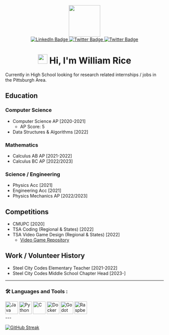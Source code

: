 <div id="header" align="center">
  <img src="https://media.giphy.com/media/lP8xu5t2DLGG045H8F/giphy.gif" width="100"/>
  <div id="badges">
    <a href="https://www.linkedin.com/in/willlrice/">
      <img src="https://img.shields.io/badge/LinkedIn-blue?style=for-the-badge&logo=linkedin&logoColor=white" alt="LinkedIn Badge"/>
    </a>
    <a href="">
      <img src="https://img.shields.io/badge/discord-grey?style=for-the-badge&logo=twitter&logoColor=white" alt="Twitter Badge"/>
    </a>
    <a href="https://twitter.com/willl_rice">
      <img src="https://img.shields.io/badge/Twitter-blue?style=for-the-badge&logo=twitter&logoColor=white" alt="Twitter Badge"/>
    </a>
  </div>
  <img src="https://komarev.com/ghpvc/?username=wfrice&style=flat-square&color=blue" alt=""/>
  <h1>
    <img src="https://media.giphy.com/media/hvRJCLFzcasrR4ia7z/giphy.gif" width="30px"/>
    Hi, I'm William Rice
  </h1>
</div>

Currently in High School looking for research related internships / jobs in the Pittsburgh Area.

## Education
### Computer Science
- Computer Science AP [2020-2021]
  - AP Score: 5
- Data Structures & Algorithms [2022]

### Mathematics
- Calculus AB AP [2021-2022]
- Calculus BC AP [2022/2023]

### Science / Engineering
- Physics Acc [2021]
- Engineering Acc [2021]
- Physics Mechanics AP [2022/2023]


## Competitions
- CMUPC [2020]
- TSA Coding (Regional & States) [2022]
- TSA Video Game Design (Regional & States) [2022]
  - [Video Game Repository](https://github.com/FCASD-TSA/2022-Video-Game)


## Work / Volunteer History
- Steel City Codes Elementary Teacher [2021-2022]
- Steel City Codes Middle School Chapter Head [2023-]

---
### :hammer_and_wrench: Languages and Tools :
<div>
  <img src="https://cdn.jsdelivr.net/gh/devicons/devicon/icons/java/java-original.svg" title="Java" alt="Java" width="40" height="40" />
  <img src="https://cdn.jsdelivr.net/gh/devicons/devicon/icons/python/python-original.svg" title="Python" alt="Python" width="40" height="40" />
  <img src="https://cdn.jsdelivr.net/gh/devicons/devicon/icons/c/c-original.svg" title="C" alt="C" width="40" height="40" />
  <img src="https://cdn.jsdelivr.net/gh/devicons/devicon/icons/docker/docker-original.svg" title="Docker" alt="Docker" width="40" height="40" />
  <img src="https://cdn.jsdelivr.net/gh/devicons/devicon/icons/godot/godot-original.svg" title="Godot" alt="Godot" width="40" height="40" />
  <img src="https://cdn.jsdelivr.net/gh/devicons/devicon/icons/raspberrypi/raspberrypi-original.svg" title="Raspberry Pi" alt="Raspberry Pi" width="40" height="40" />
</div>
---

[![GitHub Streak](http://github-readme-streak-stats.herokuapp.com?user=wfrice&hide_border=true&date_format=M%20j%5B%2C%20Y%5D)](https://git.io/streak-stats)